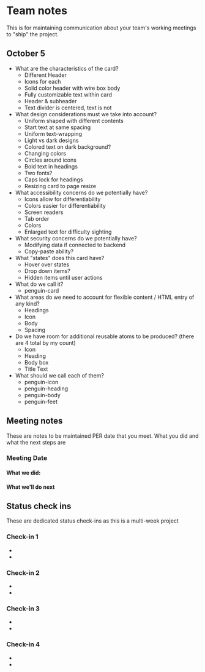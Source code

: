 # Team notes
This is for maintaining communication about your team's working meetings to "ship" the project.

## October 5
- What are the characteristics of the card?
  - Different Header
  - Icons for each
  - Solid color header with wire box body
  - Fully customizable text within card
  - Header & subheader
  - Text divider is centered, text is not
- What design considerations must we take into account?
  - Uniform shaped with different contents
  - Start text at same spacing
  - Uniform text-wrapping
  - Light vs dark designs
  - Colored text on dark background?
  - Changing colors
  - Circles around icons
  - Bold text in headings
  - Two fonts?
  - Caps lock for headings
  - Resizing card to page resize
- What accessibility concerns do we potentially have?
  - Icons allow for differentiability
  - Colors easier for differentiability
  - Screen readers
  - Tab order
  - Colors
  - Enlarged text for difficulty sighting
- What security concerns do we potentially have?
  - Modifying data if connected to backend
  - Copy-paste ability?
- What "states" does this card have?
  - Hover over states
  - Drop down items?
  - Hidden items until user actions
- What do we call it?
  - penguin-card
- What areas do we need to account for flexible content / HTML entry of any kind?
  - Headings
  - Icon
  - Body
  - Spacing
- Do we have room for additional reusable atoms to be produced? (there are 4 total by my count)
  - Icon
  - Heading
  - Body box
  - Title Text
- What should we call each of them?
  - penguin-icon
  - penguin-heading
  - penguin-body
  - penguin-feet


## Meeting notes
These are notes to be maintained PER date that you meet. What you did and what the next steps are
### Meeting Date

#### What we did:


#### What we'll do next


## Status check ins
These are dedicated status check-ins as this is a multi-week project
### Check-in 1
-
-
### Check-in 2
-
-
### Check-in 3
-
-
### Check-in 4
-
-
